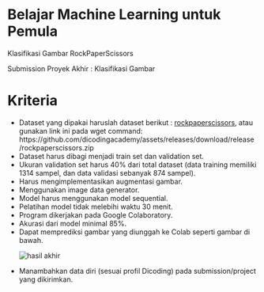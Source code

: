 # Belajar Machine Learning untuk Pemula
Klasifikasi Gambar RockPaperScissors
<p>Submission Proyek Akhir : Klasifikasi Gambar</p>

# Kriteria

<ul>

<li>Dataset yang dipakai haruslah dataset berikut : <a href="https://github.com/dicodingacademy/assets/releases/download/release/rockpaperscissors.zip">rockpaperscissors</a>, atau gunakan link ini pada wget command: https://github.com/dicodingacademy/assets/releases/download/release/rockpaperscissors.zip</li>

<li>Dataset harus dibagi menjadi train set dan validation set.</li>

<li>Ukuran validation set harus 40% dari total dataset (data training memiliki 1314 sampel, dan data validasi sebanyak 874 sampel).</li>

<li>Harus mengimplementasikan augmentasi gambar.</li>

<li>Menggunakan image data generator.</li>

<li>Model harus menggunakan model sequential.</li>

<li>Pelatihan model tidak melebihi waktu 30 menit.</li>

<li>Program dikerjakan pada Google Colaboratory.</li>

<li>Akurasi dari model minimal 85%.</li>

<li>Dapat memprediksi gambar yang diunggah ke Colab seperti gambar di bawah.</li>
  
  ![hasil akhir](https://user-images.githubusercontent.com/61817589/183241827-41a7a65c-0a53-45ce-a80a-a42829c8ca6e.png)

<li>Manambahkan data diri (sesuai profil Dicoding) pada submission/project yang dikirimkan.</li>

</ul>
